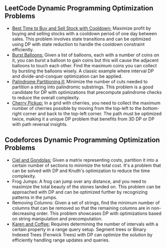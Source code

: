 ## LeetCode Dynamic Programming Optimization Problems
- [Best Time to Buy and Sell Stock with Cooldown:](https://leetcode.com/problems/best-time-to-buy-and-sell-stock-with-cooldown/) Maximize profit by buying and selling stocks with a cooldown period of one day between sales. This problem involves state transitions and can be optimized using DP with state reduction to handle the cooldown constraint efficiently.
- [Burst Balloons:](https://leetcode.com/problems/burst-balloons/) Given a list of balloons, each with a number of coins on it, you can burst a balloon to gain coins but this will cause the adjacent balloons to touch each other. Find the maximum coins you can collect by bursting the balloons wisely. A classic example where interval DP and divide-and-conquer optimization can be applied.
- [Palindrome Partitioning II:](https://leetcode.com/problems/palindrome-partitioning-ii/) Minimize the number of cuts needed to partition a string into palindromic substrings. This problem is a good candidate for DP with optimizations that precompute palindrome checks to reduce the overall complexity.
- [Cherry Pickup:](https://leetcode.com/problems/cherry-pickup/) In a grid with cherries, you need to collect the maximum number of cherries possible by moving from the top-left to the bottom-right corner and back to the top-left corner. The path must be optimized twice, making it a unique DP problem that benefits from 3D DP or DP with path reversal insights.

## Codeforces Dynamic Programming Optimization Problems
- [Ciel and Gondolas:](http://codeforces.com/problemset/problem/321/E) Given a matrix representing costs, partition it into a certain number of sections to minimize the total cost. It's a problem that can be solved with DP and Knuth's optimization to reduce the time complexity.
- Frog Jumps: A frog can jump over any distance, and you need to maximize the total beauty of the stones landed on. This problem can be approached with DP and can be optimized further by recognizing patterns in the jumps.
- Removing Columns: Given a set of strings, find the minimum number of columns that can be removed so that the remaining columns are in non-decreasing order. This problem showcases DP with optimizations based on string manipulation and precomputation.
- [Karen and Coffee:](http://codeforces.com/problemset/problem/816/B) Requires determining the number of intervals with a certain property in a range query setup. Segment trees or Binary Indexed Trees (Fenwick Trees) with DP can optimize the solution by efficiently handling range updates and queries.
